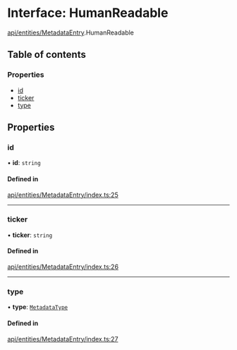 # Interface: HumanReadable

[api/entities/MetadataEntry](../wiki/api.entities.MetadataEntry).HumanReadable

## Table of contents

### Properties

- [id](../wiki/api.entities.MetadataEntry.HumanReadable#id)
- [ticker](../wiki/api.entities.MetadataEntry.HumanReadable#ticker)
- [type](../wiki/api.entities.MetadataEntry.HumanReadable#type)

## Properties

### id

• **id**: `string`

#### Defined in

[api/entities/MetadataEntry/index.ts:25](https://github.com/PolymeshAssociation/polymesh-sdk/blob/07a4c5b0/src/api/entities/MetadataEntry/index.ts#L25)

___

### ticker

• **ticker**: `string`

#### Defined in

[api/entities/MetadataEntry/index.ts:26](https://github.com/PolymeshAssociation/polymesh-sdk/blob/07a4c5b0/src/api/entities/MetadataEntry/index.ts#L26)

___

### type

• **type**: [`MetadataType`](../wiki/api.entities.MetadataEntry.types.MetadataType)

#### Defined in

[api/entities/MetadataEntry/index.ts:27](https://github.com/PolymeshAssociation/polymesh-sdk/blob/07a4c5b0/src/api/entities/MetadataEntry/index.ts#L27)
